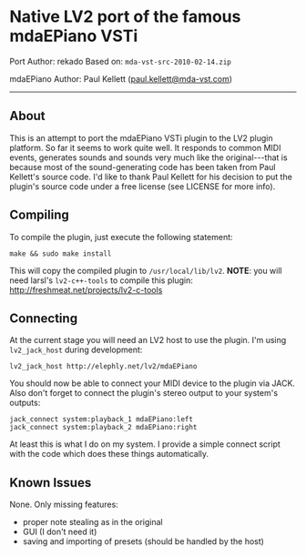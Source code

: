 # Native LV2 port of the famous mdaEPiano VSTi

Port
  Author: rekado
  Based on: `mda-vst-src-2010-02-14.zip`

mdaEPiano
  Author: Paul Kellett (paul.kellett@mda-vst.com)

----------------------

## About

This is an attempt to port the mdaEPiano VSTi plugin to the LV2 plugin
platform. So far it seems to work quite well. It responds to common MIDI
events, generates sounds and sounds very much like the original---that is
because most of the sound-generating code has been taken from Paul Kellett's
source code. I'd like to thank Paul Kellett for his decision to put the
plugin's source code under a free license (see LICENSE for more info).


## Compiling

To compile the plugin, just execute the following statement:

    make && sudo make install

This will copy the compiled plugin to `/usr/local/lib/lv2`.
**NOTE**: you will need larsl's `lv2-c++-tools` to compile this plugin: http://freshmeat.net/projects/lv2-c-tools


## Connecting

At the current stage you will need an LV2 host to use the plugin. I'm using
`lv2_jack_host` during development:

    lv2_jack_host http://elephly.net/lv2/mdaEPiano

You should now be able to connect your MIDI device to the plugin via JACK. Also
don't forget to connect the plugin's stereo output to your system's outputs:

    jack_connect system:playback_1 mdaEPiano:left
    jack_connect system:playback_2 mdaEPiano:right

At least this is what I do on my system. I provide a simple connect script with
the code which does these things automatically.


## Known Issues

None. Only missing features:

  - proper note stealing as in the original
  - GUI (I don't need it)
  - saving and importing of presets (should be handled by the host)
